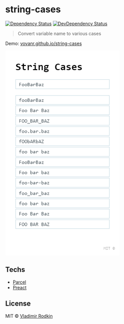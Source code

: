 # string-cases

[![Dependency Status][depstat-image]][depstat-url]
[![DevDependency Status][depstat-dev-image]][depstat-dev-url]

> Convert variable name to various cases

Demo: [vovanr.github.io/string-cases][demo]

![](preview.png)

## Techs

- [Parcel](https://parceljs.org/)
- [Preact](https://preactjs.com/)

## License
MIT © [Vladimir Rodkin](https://github.com/VovanR)

[demo]: https://vovanr.github.io/string-cases

[depstat-url]: https://david-dm.org/VovanR/string-cases
[depstat-image]: https://david-dm.org/VovanR/string-cases.svg?style=flat-square

[depstat-dev-url]: https://david-dm.org/VovanR/string-cases
[depstat-dev-image]: https://david-dm.org/VovanR/string-cases/dev-status.svg?style=flat-square
